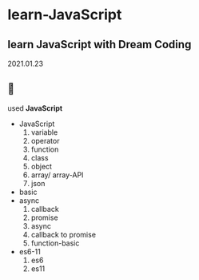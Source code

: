 # learn-JavaScript

## learn JavaScript with Dream Coding

2021.01.23

:purple_heart:
---
used **JavaScript**

- JavaScript
  1. variable
  2. operator
  3. function
  4. class
  5. object
  6. array/ array-API
  7. json
- basic
- async
  1. callback
  2. promise
  3. async
  4. callback to promise
  5. function-basic
- es6-11
  1. es6
  2. es11
